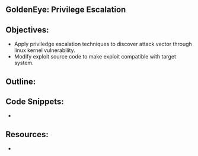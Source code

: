 GoldenEye: Privilege Escalation
----------------------------------------------------------------

Objectives:
----------------------------------------------------------------
+ Apply priviledge escalation techniques to discover attack vector through linux kernel vulnerability. 
+ Modify exploit source code to make exploit compatible with target system.

Outline:
----------------------------------------------------------------


Code Snippets:
----------------------------------------------------------------
+ 

Resources:
----------------------------------------------------------------
+ 

